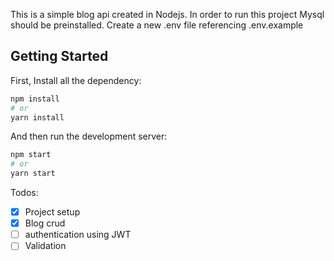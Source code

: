 This is a simple blog api created in Nodejs. In order to run this project Mysql should be preinstalled. 
Create a new .env file referencing .env.example

## Getting Started
First, Install all the dependency: 
```bash
npm install 
# or
yarn install
```

And then run the development server:
```bash
npm start
# or
yarn start
```

Todos:
- [x] Project setup
- [x] Blog crud 
- [ ] authentication using JWT
- [ ] Validation
